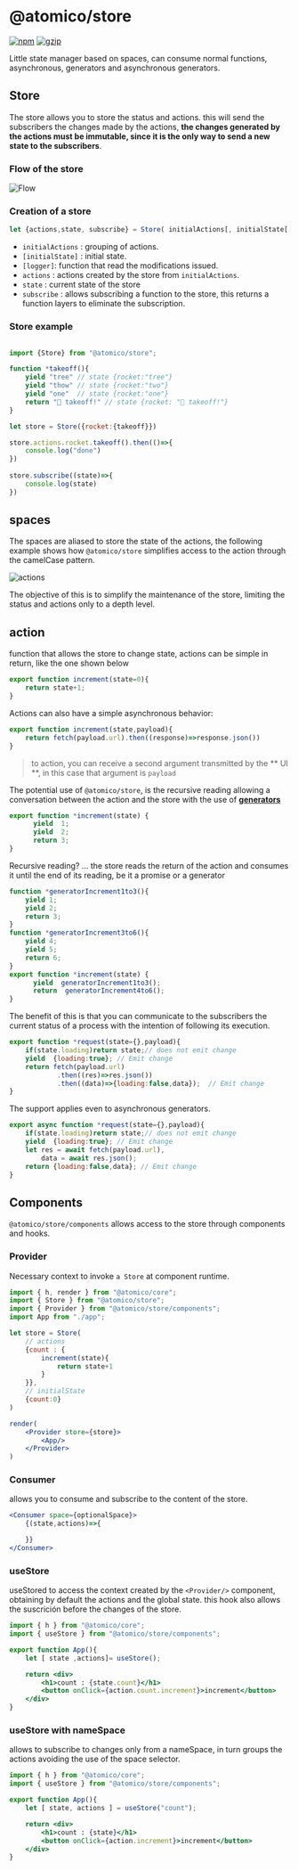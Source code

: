 # @atomico/store

[![npm](https://badgen.net/npm/v/@atomico/store)](http://npmjs.com/@atomico/store)
[![gzip](https://badgen.net/bundlephobia/minzip/@atomico/store)](https://bundlephobia.com/result?p=@atomico/store)

Little state manager based on spaces, can consume normal functions, asynchronous, generators and asynchronous generators.

## Store

The store allows you to store the status and actions. this will send the subscribers the changes made by the actions, **the changes generated by the actions must be immutable, since it is the only way to send a new state to the subscribers**.

### Flow of the store

![Flow](../../assets/flow.png)

### Creation of a store

```js
let {actions,state, subscribe} = Store( initialActions[, initialState[, logger]]);
```

- `initialActions` : grouping of actions.
- `[initialState]` : initial state.
- `[logger]`: function that read the modifications issued.
- `actions` : actions created by the store from `initialActions`.
- `state` : current state of the store
- `subscribe` : allows subscribing a function to the store, this returns a function layers to eliminate the subscription.

### Store example

```js

import {Store} from "@atomico/store";

function *takeoff(){
    yield "tree" // state {rocket:"tree"}
    yield "thow" // state {rocket:"two"}
    yield "one"  // state {rocket:"one"}
    return "🚀 takeoff!" // state {rocket: "🚀 takeoff!"}
}

let store = Store({rocket:{takeoff}})

store.actions.rocket.takeoff().then(()=>{
    console.log("done")
})
    
store.subscribe((state)=>{
    console.log(state) 
})

```

## spaces

The spaces are aliased to store the state of the actions, the following example shows how `@atomico/store` simplifies access to the action through the camelCase pattern.

![actions](../../assets/actions.png)

The objective of this is to simplify the maintenance of the store, limiting the status and actions only to a depth level.

## action

function that allows the store to change state, actions can be simple in return, like the one shown below

```js
export function increment(state=0){
    return state+1;
}
```

Actions can also have a simple asynchronous behavior:

```js
export function increment(state,payload){
    return fetch(payload.url).then((response)=>response.json())
}
```

> to action, you can receive a second argument transmitted by the ** UI **, in this case that argument is `payload`

The potential use of `@atomico/store`, is the recursive reading allowing a conversation between the action and the store with the use of [**generators**](https://developer.mozilla.org/es/docs/Web/JavaScript/Referencia/Objetos_globales/Generador)

```js
export function *increment(state) { 
	  yield  1;
	  yield  2;
	  return 3;
}
```

Recursive reading? ... the store reads the return of the action and consumes it until the end of its reading, be it a promise or a generator

```js
function *generatorIncrement1to3(){
    yield 1;
    yield 2;
    return 3;
}
function *generatorIncrement3to6(){
    yield 4;
    yield 5;
    return 6;
}
export function *increment(state) { 
	  yield  generatorIncrement1to3();
	  return  generatorIncrement4to6();
}
```

The benefit of this is that you can communicate to the subscribers the current status of a process with the intention of following its execution.

```js
export function *request(state={},payload){
    if(state.loading)return state;// does not emit change
    yield  {loading:true}; // Emit change
    return fetch(payload.url)
    		.then((res)=>res.json())
    		.then((data)=>{loading:false,data});  // Emit change
}
```

The support applies even to asynchronous generators.

```js
export async function *request(state={},payload){
    if(state.loading)return state;// does not emit change
    yield  {loading:true}; // Emit change
    let res = await fetch(payload.url),
        data = await res.json();
    return {loading:false,data}; // Emit change
} 
```


## Components

`@atomico/store/components` allows access to the store through components and hooks.

### Provider

Necessary context to invoke `a Store` at component runtime.

```jsx
import { h, render } from "@atomico/core";
import { Store } from "@atomico/store";
import { Provider } from "@atomico/store/components";
import App from "./app";

let store = Store(
    // actions
    {count : {
        increment(state){
            return state+1
        }
    }},
    // initialState
    {count:0}
)

render(
    <Provider store={store}>
        <App/>
    </Provider>
)
```

### Consumer

allows you to consume and subscribe to the content of the store.

```jsx
<Consumer space={optionalSpace}>
    {(state,actions)=>{

    }}
</Consumer>
```

### useStore

useStored to access the context created by the `<Provider/>` component, obtaining by default the actions and the global state. this hook also allows the suscrición before the changes of the store.

```jsx
import { h } from "@atomico/core";
import { useStore } from "@atomico/store/components";

export function App(){
    let [ state ,actions]= useStore();

    return <div>
        <h1>count : {state.count}</h1>
        <button onClick={action.count.increment}>increment</button>  
    </div>
}
```

### useStore with nameSpace

allows to subscribe to changes only from a nameSpace, in turn groups the actions avoiding the use of the space selector.

```jsx
import { h } from "@atomico/core";
import { useStore } from "@atomico/store/components";

export function App(){
    let [ state, actions ] = useStore("count");

    return <div>
        <h1>count : {state}</h1>
        <button onClick={action.increment}>increment</button>  
    </div>
}
```